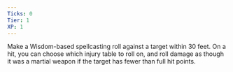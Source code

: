 ```yaml
---
Ticks: 0
Tier: 1
XP: 1
---
```


Make a Wisdom-based spellcasting roll against a target within 30 feet. On a hit, you can choose which injury table to roll on, and roll damage as though it was a martial weapon if the target has fewer than full hit points.